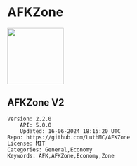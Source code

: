 # AFKZone
<img src="https://raw.githubusercontent.com/LuthMC/AFKZone/63a6e2b93f07c933aa199d368b7791c1fc7986ed/icon.png" width="128" height="128" />

## AFKZone V2
```properties
Version: 2.2.0
    API: 5.0.0
    Updated: 16-06-2024 18:15:20 UTC
Repo: https://github.com/LuthMC/AFKZone
License: MIT
Categories: General,Economy
Keywords: AFK,AFKZone,Economy,Zone
```